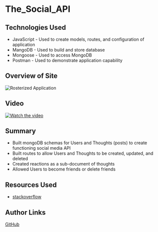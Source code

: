# The_Social_API

## Technologies Used

* JavaScript - Used to create models, routes, and configuration of application
* MangoDB - Used to build and store database
* Mongoose - Used to access MongoDB
* Postman - Used to demonstrate application capability

## Overview of Site

![Rosterized Application](https://i.imgur.com/co3ucII.jpeg)

## Video
 [![Watch the video](https://i.imgur.com/god0EX6.jpeg)](https://drive.google.com/file/d/121WzaiFfR9jA4MGwfDxZtyCp0SfEWysn/view)

## Summary

* Built mongoDB schemas for Users and Thoughts (posts) to create functioning social media API
* Built routes to allow Users and Thoughts to be created, updated, and deleted
* Created reactions as a sub-document of thoughts
* Allowed Users to become friends or delete friends

## Resources Used
* [stackoverflow](https://stackoverflow.com/questions/46155/how-can-i-validate-an-email-address-in-javascript)

## Author Links

[GitHub](https://github.com/mjshelton12)
